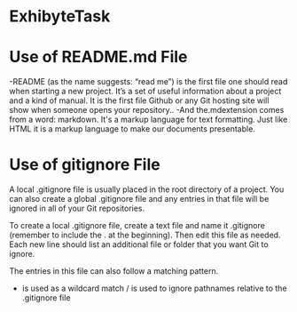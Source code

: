 # ExhibyteTask 

# Use of README.md File
-README (as the name suggests: “read me”) is the first file one should read when starting a new project. It’s a set of useful information about a project and a kind of manual. It is the first file Github or any Git hosting site will show when someone opens your repository..
-And the.mdextension comes from a word: markdown. It's a markup language for text formatting. Just like HTML it is a markup language to make our documents presentable.

# Use of gitignore File
A local .gitignore file is usually placed in the root directory of a project. You can also create a global .gitignore file and any entries in that file will be ignored in all of your Git repositories.

To create a local .gitignore file, create a text file and name it .gitignore (remember to include the . at the beginning). Then edit this file as needed. Each new line should list an additional file or folder that you want Git to ignore.

The entries in this file can also follow a matching pattern.

* is used as a wildcard match
/ is used to ignore pathnames relative to the .gitignore file
